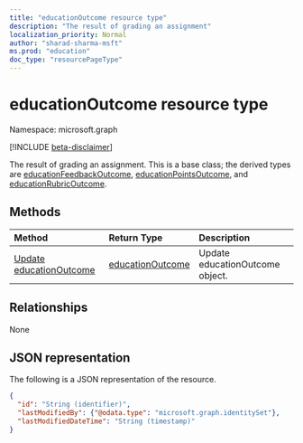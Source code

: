 ```yaml
---
title: "educationOutcome resource type"
description: "The result of grading an assignment"
localization_priority: Normal
author: "sharad-sharma-msft"
ms.prod: "education"
doc_type: "resourcePageType"
---
```


# educationOutcome resource type

Namespace: microsoft.graph

[!INCLUDE [beta-disclaimer](../../includes/beta-disclaimer.md)]

The result of grading an assignment. This is a base class; the derived types are [educationFeedbackOutcome](educationfeedbackoutcome.md), [educationPointsOutcome](educationpointsoutcome.md), and [educationRubricOutcome](educationrubricoutcome.md).

## Methods

| Method       | Return Type | Description |
|:-------------|:------------|:------------|
| [Update educationOutcome](../api/educationoutcome-update.md) | [educationOutcome](educationoutcome.md) | Update educationOutcome object. |

## Relationships

None

## JSON representation

The following is a JSON representation of the resource.

<!-- {
  "blockType": "resource",
  "optionalProperties": [

  ],
  "@odata.type": "microsoft.graph.educationOutcome",
  "keyProperty": "id"
}-->

```json
{
  "id": "String (identifier)",
  "lastModifiedBy": {"@odata.type": "microsoft.graph.identitySet"},
  "lastModifiedDateTime": "String (timestamp)"
}
```

<!-- uuid: 16cd6b66-4b1a-43a1-adaf-3a886856ed98
2019-02-04 14:57:30 UTC -->
<!-- {
  "type": "#page.annotation",
  "description": "educationOutcome resource",
  "keywords": "",
  "section": "documentation",
  "tocPath": ""
}-->

